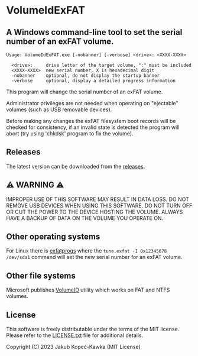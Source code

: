 # VolumeIdExFAT
## A Windows command-line tool to set the serial number of an exFAT volume.

```
Usage: VolumeIdExFAT.exe [-nobanner] [-verbose] <drive>: <XXXX-XXXX>

  <drive>:     drive letter of the target volume, ":" must be included
  <XXXX-XXXX>  new serial number, X is hexadecimal digit
  -nobanner    optional, do not display the startup banner
  -verbose     optional, display a detailed progress information
```

This program will change the serial number of an exFAT volume.

Administrator privileges are not needed when operating on "ejectable" volumes (such as USB removable devices).

Before making any changes the exFAT filesystem boot records will be checked for consistency, if an invalid state is detected the program will abort (try using 'chkdsk' program to fix the volume).

## Releases
The latest version can be downloaded from the [releases](https://github.com/Jakub-KK/VolumeIDExFAT/releases/latest).

## :warning: WARNING :warning:
IMPROPER USE OF THIS SOFTWARE MAY RESULT IN DATA LOSS. DO NOT REMOVE USB DEVICES WHEN USING THIS SOFTWARE. DO NOT TURN OFF OR CUT THE POWER TO THE DEVICE HOSTING THE VOLUME. ALWAYS HAVE A BACKUP OF DATA ON THE VOLUME YOU OPERATE ON.

## Other operating systems

For Linux there is [exfatprogs](https://github.com/exfatprogs/exfatprogs) where the ```tune.exfat -I 0x12345678 /dev/sda1``` command will set the new serial number for an exFAT volume.

## Other file systems

Microsoft publishes [VolumeID](https://learn.microsoft.com/en-us/sysinternals/downloads/volumeid) utility which works on FAT and NTFS volumes.

## License

This software is freely distributable under the terms of the MIT
license. Please refer to the [LICENSE.txt](LICENSE.txt) file for additional details.

Copyright (C) 2023 Jakub Kopeć-Kawka (MIT License)
